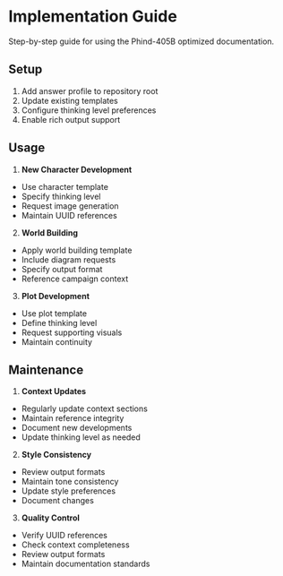 # Implementation Guide
Step-by-step guide for using the Phind-405B optimized documentation.

## Setup
1. Add answer profile to repository root
2. Update existing templates
3. Configure thinking level preferences
4. Enable rich output support

## Usage
1. **New Character Development**
- Use character template
- Specify thinking level
- Request image generation
- Maintain UUID references

2. **World Building**
- Apply world building template
- Include diagram requests
- Specify output format
- Reference campaign context

3. **Plot Development**
- Use plot template
- Define thinking level
- Request supporting visuals
- Maintain continuity

## Maintenance
1. **Context Updates**
- Regularly update context sections
- Maintain reference integrity
- Document new developments
- Update thinking level as needed

2. **Style Consistency**
- Review output formats
- Maintain tone consistency
- Update style preferences
- Document changes

3. **Quality Control**
- Verify UUID references
- Check context completeness
- Review output formats
- Maintain documentation standards